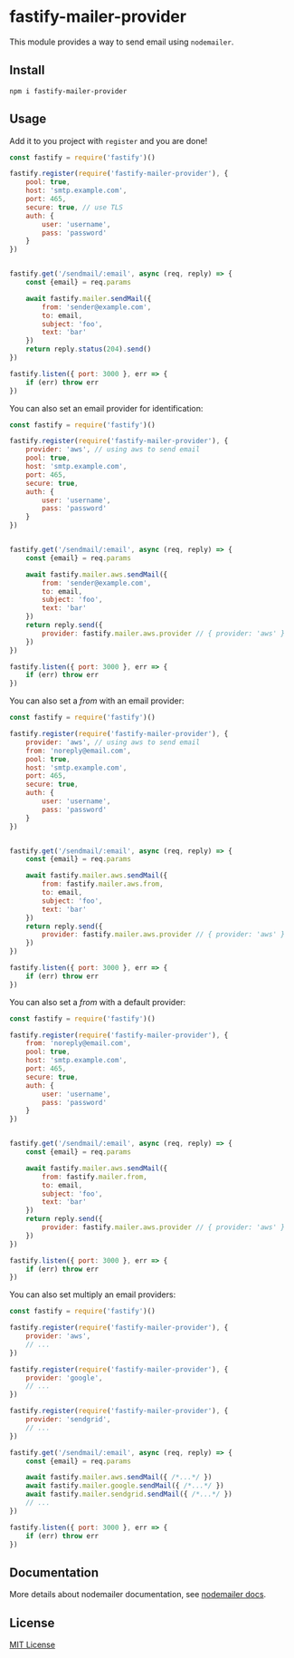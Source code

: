 # fastify-mailer-provider

This module provides a way to send email using `nodemailer`.

## Install
```
npm i fastify-mailer-provider
```

## Usage
Add it to you project with `register` and you are done!

```js
const fastify = require('fastify')()

fastify.register(require('fastify-mailer-provider'), {
    pool: true,
    host: 'smtp.example.com',
    port: 465,
    secure: true, // use TLS
    auth: {
        user: 'username',
        pass: 'password'
    }
})


fastify.get('/sendmail/:email', async (req, reply) => {
    const {email} = req.params

    await fastify.mailer.sendMail({
        from: 'sender@example.com',
        to: email,
        subject: 'foo',
        text: 'bar'
    })
    return reply.status(204).send()
})

fastify.listen({ port: 3000 }, err => {
    if (err) throw err
})
```

You can also set an email provider for identification:
```js
const fastify = require('fastify')()

fastify.register(require('fastify-mailer-provider'), {
    provider: 'aws', // using aws to send email
    pool: true,
    host: 'smtp.example.com',
    port: 465,
    secure: true,
    auth: {
        user: 'username',
        pass: 'password'
    }
})


fastify.get('/sendmail/:email', async (req, reply) => {
    const {email} = req.params

    await fastify.mailer.aws.sendMail({
        from: 'sender@example.com',
        to: email,
        subject: 'foo',
        text: 'bar'
    })
    return reply.send({
        provider: fastify.mailer.aws.provider // { provider: 'aws' }
    })
})

fastify.listen({ port: 3000 }, err => {
    if (err) throw err
})
```

You can also set a _from_ with an email provider:
```js
const fastify = require('fastify')()

fastify.register(require('fastify-mailer-provider'), {
    provider: 'aws', // using aws to send email
    from: 'noreply@email.com',
    pool: true,
    host: 'smtp.example.com',
    port: 465,
    secure: true,
    auth: {
        user: 'username',
        pass: 'password'
    }
})


fastify.get('/sendmail/:email', async (req, reply) => {
    const {email} = req.params

    await fastify.mailer.aws.sendMail({
        from: fastify.mailer.aws.from,
        to: email,
        subject: 'foo',
        text: 'bar'
    })
    return reply.send({
        provider: fastify.mailer.aws.provider // { provider: 'aws' }
    })
})

fastify.listen({ port: 3000 }, err => {
    if (err) throw err
})
```

You can also set a _from_ with a default provider:
```js
const fastify = require('fastify')()

fastify.register(require('fastify-mailer-provider'), {
    from: 'noreply@email.com',
    pool: true,
    host: 'smtp.example.com',
    port: 465,
    secure: true,
    auth: {
        user: 'username',
        pass: 'password'
    }
})


fastify.get('/sendmail/:email', async (req, reply) => {
    const {email} = req.params

    await fastify.mailer.aws.sendMail({
        from: fastify.mailer.from,
        to: email,
        subject: 'foo',
        text: 'bar'
    })
    return reply.send({
        provider: fastify.mailer.aws.provider // { provider: 'aws' }
    })
})

fastify.listen({ port: 3000 }, err => {
    if (err) throw err
})
```

You can also set multiply an email providers:
```js
const fastify = require('fastify')()

fastify.register(require('fastify-mailer-provider'), {
    provider: 'aws',
    // ...
})

fastify.register(require('fastify-mailer-provider'), {
    provider: 'google',
    // ...
})

fastify.register(require('fastify-mailer-provider'), {
    provider: 'sendgrid',
    // ...
})

fastify.get('/sendmail/:email', async (req, reply) => {
    const {email} = req.params

    await fastify.mailer.aws.sendMail({ /*...*/ })
    await fastify.mailer.google.sendMail({ /*...*/ })
    await fastify.mailer.sendgrid.sendMail({ /*...*/ })
    // ...
})

fastify.listen({ port: 3000 }, err => {
    if (err) throw err
})
```

## Documentation

More details about nodemailer documentation, see [nodemailer docs](https://nodemailer.com/about/).

## License

[MIT License](https://github.com/leandroandrade/fastify-mailer-provider/blob/main/LICENSE/)
